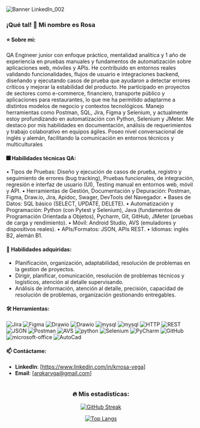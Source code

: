 ![Banner LinkedIn_002](https://github.com/user-attachments/assets/b1a91d8a-f7dc-41e8-b004-5a39816b42f7)

  ### ¡Qué tal! 👋 Mi nombre es Rosa
  #### ⭐ Sobre mi:
  QA Engineer junior con enfoque práctico, mentalidad analítica y 1 año de experiencia en pruebas manuales y fundamentos de automatización sobre aplicaciones web, móviles y APIs. He contribuido en entornos reales validando funcionalidades, flujos de usuario e integraciones backend, diseñando y ejecutando casos de prueba que ayudaron a detectar errores críticos y mejorar la estabilidad del producto. He participado en proyectos de sectores como e-commerce, financiero, transporte público y aplicaciones para restaurantes, lo que me ha permitido adaptarme a distintos modelos de negocio y contextos tecnológicos.
Manejo herramientas como Postman, SQL, Jira, Figma y Selenium, y actualmente estoy profundizando en automatización con Python, Selenium y JMeter. Me destaco por mis habilidades en documentación, análisis de requerimientos y trabajo colaborativo en equipos ágiles. Poseo nivel conversacional de inglés y alemán, facilitando la comunicación en entornos técnicos y multiculturales

  #### :fireworks: Habilidades técnicas QA:
•	Tipos de Pruebas: Diseño y ejecución de casos de prueba, registro y seguimiento de errores (bug tracking), Pruebas funcionales, de integración, regresión e interfaz de usuario (UI), Testing manual en entornos web, móvil y API.
•	Herramientas de Gestión, Documentación y Depuración: Postman, Figma, Draw.io, Jira, Apidoc, Swager, DevTools del Navegador.
•	Bases de Datos: SQL básico (SELECT, UPDATE, DELETE).
•	Automatización y Programación: Python (con Pytest y Selenium), Java (fundamentos de Programación Orientada a Objetos), Pycharm, Git, GitHub, JMeter (pruebas de carga y rendimiento).
•	Móvil: Android Studio, AVS (emuladores y dispositivos reales).
•	APIs/Formatos: JSON, APIs REST.
•	Idiomas: inglés B2, alemán B1.

  #### :muscle: Habilidades adquiridas:
  - Planificación, organización, adaptabilidad, resolución de problemas en la gestion de proyectos.
  - Dirigir, planificar, comunicación, resolución de problemas técnicos y logísticos, atención al detalle supervisando.
  - Análisis de información, atención al detalle, precisión, capacidad de resolución de problemas, organización gestionando entregables. 

  #### 🛠️ Herramientas:
  <div id="header" align="left">  
    


</a>
<img decoding="async" src="https://img.shields.io/badge/Jira-0052CC?style=for-the-badge&logo=Jira&logoColor=white" alt="Jira"/>
<img decoding="async" src="https://img.shields.io/badge/Figma-darkgreen?style=for-the-badge&logo=Figma&logoColor=white" alt="Figma"/>
<img decoding="async" src="https://img.shields.io/badge/Drawio-D85B01?style=for-the-badge&logo=Drawio&logoColor=white" alt="Drawio"/>
<img decoding="async" src="https://img.shields.io/badge/DevTools-D80B01?style=for-the-badge&logo=Drawio&logoColor=white" alt="Drawio"/>
<img decoding="async" src="https://img.shields.io/badge/MySQL-darkblue?style=for-the-badge&logo=mysql&logoColor=white" alt="mysql"/>
<img decoding="async" src="https://img.shields.io/badge/SQL-009975?style=for-the-badge&logo=mysql&logoColor=white" alt="mysql"/>
<img decoding="async" src="https://img.shields.io/badge/HTTP-890000?style=for-the-badge&logo=HTTP&logoColor=white" alt="HTTP"/>
<img decoding="async" src="https://img.shields.io/badge/REST-black?style=for-the-badge&logo=REST&logoColor=white" alt="REST"/>
<img decoding="async" src="https://img.shields.io/badge/JSON-purple?style=for-the-badge&logo=JSON&logoColor=white" alt="JSON"/>
<img decoding="async" src="https://img.shields.io/badge/Postman-D83B01?style=for-the-badge&logo=Postman&logoColor=white" alt="Postman"/>
<img decoding="async" src="https://img.shields.io/badge/AVS-black?style=for-the-badge&logo=AVS&logoColor=white" alt="AVS"/>
<img decoding="async" src="https://img.shields.io/badge/Python-0052CC?style=for-the-badge&logo=python&logoColor=white" alt="python"/>
<img decoding="async" src="https://img.shields.io/badge/Selenium-008000?style=for-the-badge&logo=Selenium&logoColor=white" alt="Selenium"/>
<img decoding="async" src="https://img.shields.io/badge/PyCharm-darkgreen.svg?&style=for-the-badge&logo=PyCharm&logoColor=white" alt="PyCharm"/>
<img decoding="async" src="https://img.shields.io/badge/GitHub-000000.svg?&style=for-the-badge&logo=GitHub&logoColor=white" alt="GitHub"/>
<img decoding="async" src="https://img.shields.io/badge/Microsoft_Office-D89B01?style=for-the-badge&logo=microsoft-office&logoColor=white" alt="microsoft-office"/>
<img decoding="async" src="https://img.shields.io/badge/AutoCad-D80B01?style=for-the-badge&logo=AutoCad&logoColor=white" alt="AutoCad"/>
</a>

  #### 📫 Contáctame:
- **LinkedIn**: [https://www.linkedin.com/in/krrosa-vega]
- **Email**: [arqkarvga@gmail.com]
 
</div>

<div id="badges" align="center">
<img decoding="async" src="https://visitor-badge-reloaded.herokuapp.com/badge?page_id=JenessyMEG.JenessyMEG&color=00cf00" alt=""/>
      
 ### 🔥 Mis estadísticas:

[![GitHub Streak](http://github-readme-streak-stats.herokuapp.com?user=KariaVega&theme=dark&background=000000)](https://git.io/streak-stats)

[![Top Langs](https://github-readme-stats.vercel.app/api/top-langs/?username=KariaVega&layout=compact&theme=vision-friendly-dark)](https://github.com/anuraghazra/github-readme-stats)
    
     
<!--
KariaVega/KariaVega is a ✨ special ✨ repository because its `README.md` (this file) appears on your GitHub profile.
You can click the Preview link to take a look at your changes.- [![](https://img.shields.io/badge/LinkedIn-0077B5?style=for-the-badge&logo=linkedin&logoColor=white)](https://www.linkedin.com/in/karina-rr-vega/)
-->
